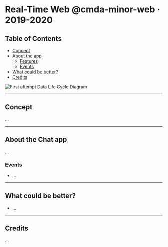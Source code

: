 # Real-Time Web @cmda-minor-web · 2019-2020

## Table of Contents
* [Concept](#Concept)
* [About the app](#About-the-app)
    * [Features](Features)
    * [Events](Events)
* [What could be better?](#What-could-be-better?)
* [Credits](#Credits)

![First attempt Data Life Cycle Diagram](https://user-images.githubusercontent.com/45365598/79846368-a72d2500-83be-11ea-9e6d-0f2275b56522.png)

<hr>

## Concept
...

<hr>

## About the Chat app
...

### Events
* ...

<hr>

## What could be better?
* ...

<hr>

## Credits
...

<!-- 
* [Concept](#Concept)
* [About the Chat app](#About-the-chat-app)
    * [Features](Features)
    * [Events](Events)
* [What could be better?](#What-could-be-better?)
* [Credits](#Credits)

<hr>

## Concept
For the main project it is very handy to know the basics of `socket.io` so I made a chat app to explore the different features. With my app the users can **change the look of the chat** and **send messages with emotes.**

<hr>

## About the Chat app
As described above my chat app has two smaller features. Changing the look of the chat and send messages that can include emotes.

### Features
`Changing the look of the chat`  
To change the look of the chat I've implemented some commands which you can acces by using a `/` and then the command name. To check all the commands the user can type `/commands` to view all the working commands. If the user uses a command which is not known, the user get's a message.

`Send messages that includes emotes`  
To send a message that includes a emote I've also implemented a command which the user can acces by using `:` and then the emote name. The same as the commands the user can type `:emotes` to check all the available emotes. 

### Events
* **Join**  
When you enter the chat everyone get's a notification including yourself.
* **Disconnect**  
When you leave the chatroom also everyone get's a notification.
* **Chat**  
When the user sends a message the server checks which kind of message it is.
    * **Regular message**  
        * When it's just a regular message, if it doesn't contain a `:` or `/` the message get's send to all the users.
    * **Command**  
        * When the message contains a `/` it has to be a message from the `server actor` and only be send to the one who typed the command, which is not right now. This should be fixed!
    * **Regular message with a emote**  
        * When the message contains a `:` it has to act like a normal message but the emote command has to be replaced with a image.

<hr>

## What could be better?
* At first I didn't really understand how broadcasting a emit worked. This is the reason why every user sees all the commands when someone us using `/commands`. Now I know how it works and could be prevented in the future.
* ...

<hr>

## Credits
* Fixing a issue where I could not use template literals inside a Regex. (**Guido**)
    * Guido explained me how to approach this and after a few minuts it worked fine! -->